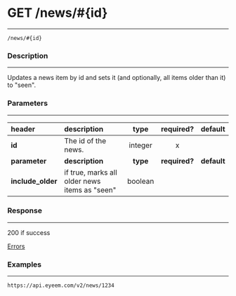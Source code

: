 # GET /news/#{id} 
***
`/news/#{id}`

### Description
***
Updates a news item by id and sets it (and optionally, all items older than it) to "seen".


### Parameters
***

|header| description| type |required? |default|
|:---------|:--------------|:----------:|:------------:|:------------:|
|**id**|The id of the news.|integer|x||
|**parameter**| **description**| **type** |**required?** |**default**|
|**include_older**|if true, marks all older news items as "seen"|boolean|||




### Response
***


200 if success

[Errors](../../resources/errors.md#files)

### Examples
***

`https://api.eyeem.com/v2/news/1234`



 